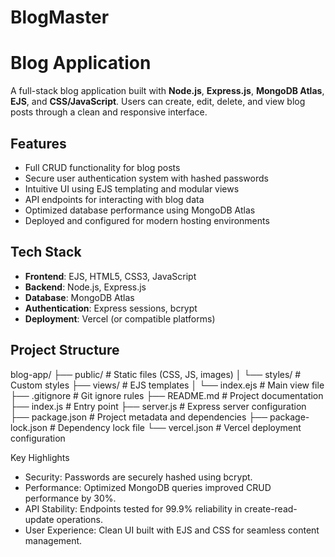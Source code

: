 # BlogMaster
# Blog Application

A full-stack blog application built with **Node.js**, **Express.js**, **MongoDB Atlas**, **EJS**, and **CSS/JavaScript**. Users can create, edit, delete, and view blog posts through a clean and responsive interface.

## Features

- Full CRUD functionality for blog posts
- Secure user authentication system with hashed passwords
- Intuitive UI using EJS templating and modular views
- API endpoints for interacting with blog data
- Optimized database performance using MongoDB Atlas
- Deployed and configured for modern hosting environments

## Tech Stack

- **Frontend**: EJS, HTML5, CSS3, JavaScript
- **Backend**: Node.js, Express.js
- **Database**: MongoDB Atlas
- **Authentication**: Express sessions, bcrypt
- **Deployment**: Vercel (or compatible platforms)

## Project Structure

blog-app/ ├── public/ # Static files (CSS, JS, images) │ └── styles/ # Custom styles ├── views/ # EJS templates │ └── index.ejs # Main view file ├── .gitignore # Git ignore rules ├── README.md # Project documentation ├── index.js # Entry point ├── server.js # Express server configuration ├── package.json # Project metadata and dependencies ├── package-lock.json # Dependency lock file └── vercel.json # Vercel deployment configuration

Key Highlights
- Security: Passwords are securely hashed using bcrypt.
- Performance: Optimized MongoDB queries improved CRUD performance by 30%.
- API Stability: Endpoints tested for 99.9% reliability in create-read-update operations.
- User Experience: Clean UI built with EJS and CSS for seamless content management.

